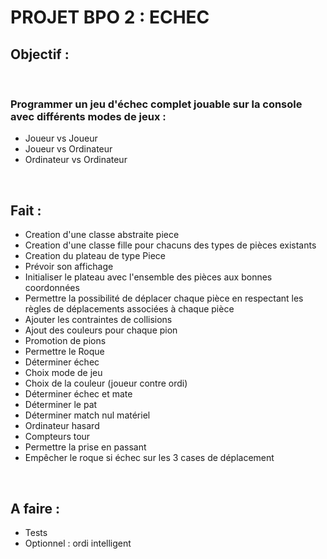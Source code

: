 # PROJET BPO 2 : ECHEC
<h2> Objectif : </h2><br>

<h3> Programmer un jeu d'échec complet jouable sur la console avec différents modes de jeux : </h3>
<ul>
<li>Joueur vs Joueur </li>
<li>Joueur vs Ordinateur </li>
<li>Ordinateur vs Ordinateur </li>
</ul>
<br>
<h2>Fait :</h2>
<ul>
<li> Creation d'une classe abstraite piece </li>
<li> Creation d'une classe fille pour chacuns des types de pièces existants </li>
<li> Creation du plateau de type Piece </li>
<li> Prévoir son affichage </li>
<li> Initialiser le plateau avec l'ensemble des pièces aux bonnes coordonnées </li>
<li> Permettre la possibilité de déplacer chaque pièce en respectant les règles de déplacements associées à chaque pièce</li>
<li> Ajouter les contraintes de collisions</li>
<li> Ajout des couleurs pour chaque pion</li>
<li> Promotion de pions </li>
<li> Permettre le Roque </li>
<li> Déterminer échec </li>
<li> Choix mode de jeu </li>
<li> Choix de la couleur (joueur contre ordi)</li>
<li> Déterminer échec et mate </li>
<li> Déterminer le pat </li>
<li> Déterminer match nul matériel </li>
<li> Ordinateur hasard</li>
<li> Compteurs tour</li>
<li> Permettre la prise en passant</li>
<li> Empêcher le roque si échec sur les 3 cases de déplacement</li>
</ul>
<br>
<h2>A faire :</h2>
<ul>
<li> Tests</li>
<li> Optionnel : ordi intelligent</li>
</ul>